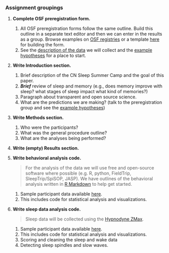 ### Assignment groupings


1. **Complete OSF preregistration form.**
    1. All OSF preregistration forms follow the same outline. Build this outline in a separate text editor and then we can enter in the results as a group. Browse examples on [OSF registries](https://osf.io/registries) or a template [here](https://docs.google.com/document/d/1DaNmJEtBy04bq1l5OxS4JAscdZEkUGATURWwnBKLYxk/edit?pli=1) for building the form.
    2. See the [description of the data](https://github.com/remrama/SSSSLEEPING#summary-of-collected-data) we will collect and the [example hypotheses](https://github.com/remrama/SSSSLEEPING#example-hypotheses) for a place to start.


2. **Write Introduction section.**
    1. Brief description of the CN Sleep Summer Camp and the goal of this paper.
    2. **_Brief_** review of sleep and memory (e.g., does memory improve with sleep? what stages of sleep impact what kind of memories?)
    3. Paragraph about transparent and open source science.
    4. What are the predictions we are making? (talk to the preregistration group and see the [example hypotheses](https://github.com/remrama/SSSSLEEPING#example-hypotheses))


3. **Write Methods section.**
    1. Who were the participants?
    2. What was the general procedure outline?
    3. What are the analyses being performed?


4. **Write (empty) Results section.**


5. **Write behavioral analysis code.**
    
    > For the analysis of the data we will use free and open-source software where possible (e.g. R, python, FieldTrip, SleepTrip/SpiSOP, JASP). We have outlines of the behavioral analysis written in [R Markdown]() to help get started.

    1. Sample participant data available [here]().
    2. This includes code for statistical analysis and visualizations.


6. **Write sleep data analysis code.**

    > Sleep data will be collected using the [Hypnodyne ZMax](http://hypnodynecorp.com/).

    1. Sample participant data available [here]().
    2. This includes code for statistical analysis and visualizations.
    3. Scoring and cleaning the sleep and wake data
    4. Detecting sleep spindles and slow waves.

